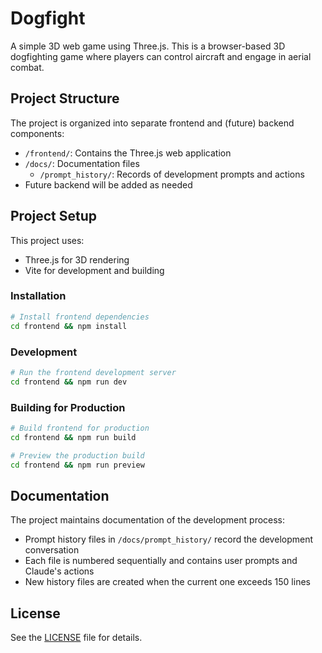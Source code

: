 # Dogfight

A simple 3D web game using Three.js. This is a browser-based 3D dogfighting game where players can control aircraft and engage in aerial combat.

## Project Structure

The project is organized into separate frontend and (future) backend components:

- `/frontend/`: Contains the Three.js web application
- `/docs/`: Documentation files
  - `/prompt_history/`: Records of development prompts and actions
- Future backend will be added as needed

## Project Setup

This project uses:
- Three.js for 3D rendering
- Vite for development and building

### Installation

```bash
# Install frontend dependencies
cd frontend && npm install
```

### Development

```bash
# Run the frontend development server
cd frontend && npm run dev
```

### Building for Production

```bash
# Build frontend for production
cd frontend && npm run build

# Preview the production build
cd frontend && npm run preview
```

## Documentation

The project maintains documentation of the development process:
- Prompt history files in `/docs/prompt_history/` record the development conversation
- Each file is numbered sequentially and contains user prompts and Claude's actions
- New history files are created when the current one exceeds 150 lines

## License

See the [LICENSE](LICENSE) file for details.